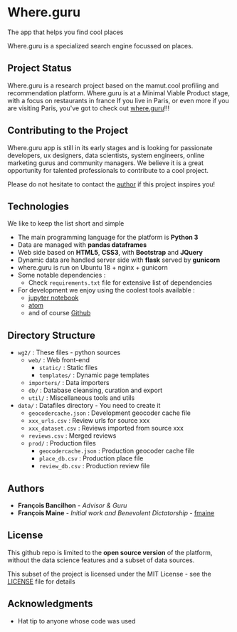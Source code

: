 # Where.guru

The app that helps you find cool places

Where.guru is a specialized search engine focussed on places.

## Project Status

Where.guru is a research project based on the mamut.cool profiling and recommendation platform.
Where.guru is at a Minimal Viable Product stage, with a focus on restaurants in france
If you live in Paris, or even more if you are visiting Paris, you've got to check out [where.guru](http://where.guru)!!!

## Contributing to the Project

Where.guru app is still in its early stages and is looking for passionate developers, ux designers, data scientists, system engineers, online marketing gurus and community managers.
We believe it is a great opportunity for talented professionals to contribute to a cool project.

Please do not hesitate to contact the [author](https://github.com/fmaine) if this project inspires you!

## Technologies

We like to keep the list short and simple
* The main programming language for the platform is **Python 3**
* Data are managed with **pandas dataframes**
* Web side based on  **HTML5**, **CSS3**, with **Bootstrap** and **JQuery**
* Dynamic data are handled server side with **flask** served by **gunicorn**
* where.guru is run on Ubuntu 18 + nginx + gunicorn
* Some notable dependencies :
  * Check `requirements.txt` file for extensive list of dependencies
* For development we enjoy using the coolest tools available :
  * [jupyter notebook](https://jupyter.org/)
  * [atom](https://www.atom.io)
  * and of course [Github](https://www.github.com)

## Directory Structure

* `wg2/` : These files - python sources
  * `web/` : Web front-end
    * `static/` : Static files
    * `templates/` : Dynamic page templates
  * `importers/` : Data importers
  * `db/` : Database cleansing, curation and export
  * `util/` : Miscellaneous tools and utils
* `data/` : Datafiles directory - You need to create it
  * `geocodercache.json` : Development geocoder cache file
  * `xxx_urls.csv` : Review urls for source xxx
  * `xxx_dataset.csv` : Reviews imported from source xxx
  * `reviews.csv` : Merged reviews
  * `prod/` : Production files
    * `geocodercache.json` : Production geocoder cache file    
    * `place_db.csv` : Production place file    
    * `review_db.csv` : Production review file    

## Authors

* **François Bancilhon** - *Advisor & Guru*
* **François Maine** - *Initial work and Benevolent Dictatorship* - [fmaine](https://github.com/fmaine)

## License

This github repo is limited to the **open source version** of the platform, without the data science features and a subset of data sources.

This subset of the project is licensed under the MIT License - see the [LICENSE](doc/LICENSE) file for details

## Acknowledgments

* Hat tip to anyone whose code was used
